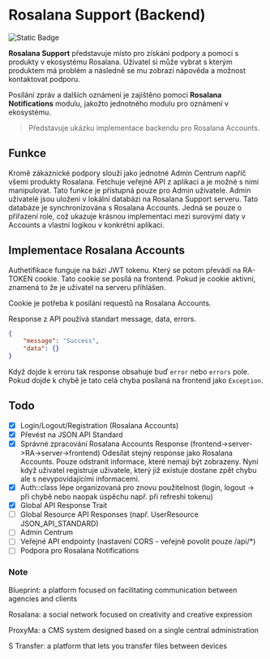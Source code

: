 # Rosalana Support (Backend)

![Static Badge](https://img.shields.io/badge/ROSALANA-blue?style=for-the-badge)

**Rosalana Support** představuje místo pro získání podpory a pomoci s produkty v ekosystému Rosalana. Uživatel si může vybrat s kterým produktem má problém a následně se mu zobrazí nápověda a možnost kontaktovat podporu. 

Posílání zpráv a dalších oznámení je zajištěno pomocí **Rosalana Notifications** modulu, jakožto jednotného modulu pro oznámení v ekosystému.

> Představuje ukázku implementace backendu pro Rosalana Accounts. 

## Funkce

Kromě zákaznické podpory slouží jako jednotné Admin Centrum napříč všemi produkty Rosalana. Fetchuje veřejné API z aplikací a je možné s nimi manipulovat. Tato funkce je přístupná pouze pro Admin uživatele. Admin uživatelé jsou uloženi v lokální databázi na Rosalana Support serveru. Tato databáze je synchronizována s Rosalana Accounts. Jedná se pouze o přiřazení role, což ukazuje krásnou implementaci mezi surovými daty v Accounts a vlastní logikou v konkrétní aplikaci.

## Implementace Rosalana Accounts
Authetifikace funguje na bázi JWT tokenu. Který se potom převádí na RA-TOKEN cookie. Tato cookie se posílá na frontend. Pokud je cookie aktivní, znamená to že je uživatel na serveru přihlášen. 

Cookie je potřeba k posílání requestů na Rosalana Accounts.

Response z API používá standart message, data, errors.

```json
{
    "message": "Success",
    "data": {}
}
```

Když dojde k erroru tak response obsahuje buď `error` nebo `errors` pole. Pokud dojde k chybě je tato celá chyba posílaná na frontend jako `Exception`.


## Todo
- [x] Login/Logout/Registration (Rosalana Accounts)
- [x] Převést na JSON API Standard
- [x] Správné zpracování Rosalana Accounts Response (frontend->server->RA->server->frontend) Odesílat stejný response jako Rosalana Accounts. Pouze odstranit informace, které nemají být zobrazeny. Nyní když uživatel registruje uživatele, který již existuje dostane zpět chybu ale s nevypovídajícími informacemi.
- [x] Auth::class lépe organizovaná pro znovu použitelnost (login, logout -> při chybě nebo naopak úspěchu např. při refreshi tokenu)
- [x] Global API Response Trait
- [ ] Global Resource API Responses (např. UserResource JSON_API_STANDARD)
- [ ] Admin Centrum
- [ ] Veřejné API endpointy (nastavení CORS - veřejně povolit pouze /api/*)
- [ ] Podpora pro Rosalana Notifications

### Note

Blueprint: a platform focused on facilitating communication between agencies and clients

Rosalana: a social network focused on creativity and creative expression

ProxyMa: a CMS system designed based on a single central administration

S Transfer: a platform that lets you transfer files between devices
